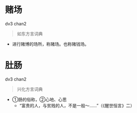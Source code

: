 # 赌场
dv3 chan2
> 如东方言词典
- 进行赌博的场所，称赌场。也称赌钱场。

# 肚肠
dv3 chan2
> 兴化方言词典
- ①肠的俗称，②心地、心思
  - “富贵的人，与贫贱的人，不是一般～……”（《醒世恒言》二）
